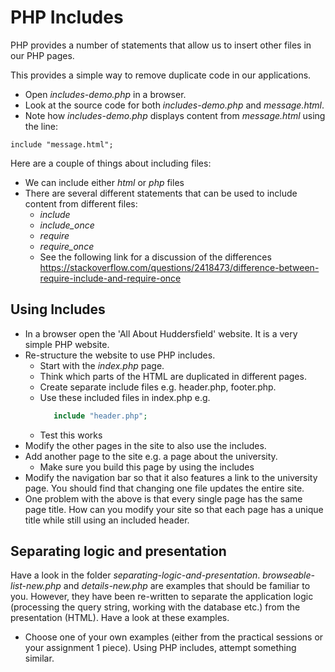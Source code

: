 # PHP Includes

PHP provides a number of statements that allow us to insert other files in our PHP pages. 

This provides a simple way to remove duplicate code in our applications.

* Open *includes-demo.php* in a browser.
* Look at the source code for both *includes-demo.php* and *message.html*.
* Note how *includes-demo.php* displays content from *message.html* using the line:
```
include "message.html";
```

Here are a couple of things about including files:
* We can include either *html* or *php* files
* There are several different statements that can be used to include content from different files:
  * *include*
  * *include_once*
  * *require*
  * *require_once*
  * See the following link for a discussion of the differences https://stackoverflow.com/questions/2418473/difference-between-require-include-and-require-once 

## Using Includes
* In a browser open the 'All About Huddersfield' website. It is a very simple PHP website. 
* Re-structure the website to use PHP includes.
   * Start with the *index.php* page. 
   * Think which parts of the HTML are duplicated in different pages.
   * Create separate include files e.g. header.php, footer.php. 
   * Use these included files in index.php e.g.
     ```php
        include "header.php";
     ```
    * Test this works
* Modify the other pages in the site to also use the includes.
* Add another page to the site e.g. a page about the university.
  - Make sure you build this page by using the includes
* Modify the navigation bar so that it also features a link to the university page. You should find that changing one file updates the entire site. 
* One problem with the above is that every single page has the same page title. How can you modify your site so that each page has a unique title while still using an included header.

## Separating logic and presentation
Have a look in the folder *separating-logic-and-presentation*. *browseable-list-new.php* and *details-new.php* are examples that should be familiar to you. However, they have been re-written to separate the application logic (processing the query string, working with the database etc.) from the presentation (HTML). Have a look at these examples.
* Choose one of your own examples (either from the practical sessions or your assignment 1 piece). Using PHP includes, attempt something similar.

